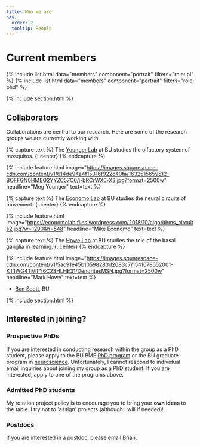 ```yaml
---
title: Who we are
nav:
  order: 2
  tooltip: People
---
```


# <i class="fas fa-users"></i> Current members

{%
  include list.html
  data="members"
  component="portrait"
  filters="role: pi"
%}
{%
  include list.html
  data="members"
  component="portrait"
  filters="role: phd"
%}

{% include section.html %}

## Collaborators

Collaborations are central to our research. Here are some of the research groups we are currently working with. 

{% capture text %}
The <a href="https://www.youngerlaboratory.org/">Younger Lab</a> at BU studies the olfactory system of mosquitos.
{:.center}
{% endcapture %}

{%
  include feature.html
  image="https://images.squarespace-cdn.com/content/v1/614de94a4f15316f922c40fa/1632515659512-BOFFGN0HMEG2YYZC57C6/i-bRCrWX6-X3.jpg?format=2500w"
  headline="Meg Younger"
  text=text
%}

{% capture text %}
The <a href="https://economolab.org/">Economo Lab</a> at BU studies the neural circuits of movement.
{:.center}
{% endcapture %}

{%
  include feature.html
  image="https://economolab.files.wordpress.com/2018/10/algorithms_circuits2.jpg?w=1290&h=548"
  headline="Mike Economo"
  text=text
%}

{% capture text %}
The <a href="https://www.howe-lab.org/">Howe Lab</a> at BU studies the role of the basal ganglia in learning.
{:.center}
{% endcapture %}

{%
  include feature.html
  image="https://images.squarespace-cdn.com/content/v1/5ac91e45b10598283d2083c7/1541078552001-KT1WG4TMTY6C23HLHE31/DendritesMSN.jpg?format=2500w"
  headline="Mark Howe"
  text=text
%}

- [Ben Scott](https://www.scottcognitionlab.com/), BU

{% include section.html %}

## Interested in joining?
### Prospective PhDs
If you are interested in conducting research within the group as a PhD student, please apply to the BU BME [PhD program](https://www.bu.edu/eng/academics/explore-degree-programs/phd-in-biomedical-engineering/) or the BU graduate program in [neuroscience](  https://www.bu.edu/neuro/academics/graduate/). Unfortunately, I cannot respond to individual email inquiries about joining my group as a PhD student. If you are interested, apply to one of the programs above. 

### Admitted PhD students
My rotation project policy is to encourage you to bring your **own ideas** to the table. I try not to 'assign' projects (although I will if needed)!

### Postdocs
If you are interested in a postdoc, please [email Brian](mailto:bddepasq@bu.edu).  

<!--- ## Funding

Our work is made possible by funding from several organizations.
{:.center}

{%
  include gallery.html
  style="square"

  image1="images/photo.jpg"
  link1="https://nasa.gov/"
  tooltip1="Cool Foundation"

%}
-->